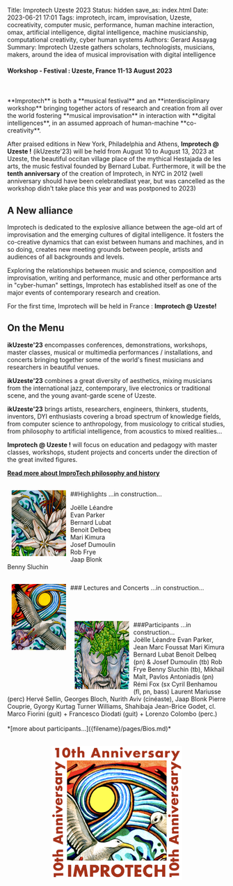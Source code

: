 Title: Improtech Uzeste 2023
Status: hidden
save_as: index.html
Date: 2023-06-21 17:01
Tags: improtech, ircam, improvisation, Uzeste, cocreativity, computer music, performance, human machine interaction, omax, artificial intelligence, digital intelligence, machine musicianship, computational creativity, cyber human systems
Authors: Gerard Assayag
Summary: Improtech Uzeste gathers scholars, technologists, musicians, makers, around the idea of musical improvisation with digital intelligence

#### Workshop - Festival : Uzeste, France 11-13 August 2023
<br>
<br>
**Improtech** is both a **musical festival** and an **interdisciplinary workshop** bringing together actors of research and creation from all over the world fostering **musical improvisation** in interaction with **digital intelligences**, in an assumed approach of human-machine **co-creativity**.

After praised editions in New York, Philadelphia and Athens, **Improtech @ Uzeste !** (ikUzeste'23) will be held from August 10 to August 13, 2023 at Uzeste, the beautiful occitan village place of the mythical Hestajada de les arts, the music festival founded by Bernard Lubat. Furthermore, it will be the **tenth anniversary** of the creation of Improtech, in NYC in 2012 (well anniversary should have been celebratedlast year, but was cancelled as the workshop didn't take place this year and was postponed to 2023)

## A New alliance
Improtech is dedicated to the explosive alliance between the age-old art of improvisation and the emerging cultures of digital intelligence. It fosters the co-creative dynamics that can exist between humans and machines, and in so doing, creates new meeting grounds between people, artists and audiences of all backgrounds and levels.

Exploring the relationships between music and science, composition and improvisation, writing and performance, music and other performance arts in "cyber-human" settings, Improtech has established itself as one of the major events of contemporary research and creation.

For the first time, Improtech will be held in France : **Improtech @ Uzeste!**

## On the Menu
**ikUzeste'23** encompasses conferences, demonstrations, workshops, master classes, musical or multimedia performances / installations, and concerts bringing together some of the world's finest musicians and researchers in beautiful venues.

**ikUzeste'23** combines a great diversity of aesthetics, mixing musicians from the international jazz, contemporary, live electronics or traditional scene, and the young avant-garde scene of Uzeste.

**ikUzeste'23** brings artists, researchers, engineers, thinkers, students, inventors, DYI enthusiasts covering a broad spectrum of knowledge fields, from computer science to anthropology, from musicology to critical studies, from philosophy to artificial intelligence, from acoustics to mixed realities...

**Improtech @ Uzeste !** will focus on education and pedagogy with master classes, workshops, student projects and concerts under the direction of the great invited figures.

**[Read more about ImproTech philosophy and history]({filename}/pages/About.md)**

<br>

<img src="./images/IKPoster_frag1.jpg" width="125" style="float:left" hspace="10">
##Highlights
...in construction...
<br>

Joëlle Léandre  
Evan Parker  
Bernard Lubat  
Benoit Delbeq  
Mari Kimura  
Josef Dumoulin  
Rob Frye  
Jaap Blonk  
Benny Sluchin  
<br>

<img src="./images/IKPoster_frag2.jpg" width="125" style="float:left" hspace="10">
### Lectures and Concerts
...in construction...
<br>
<br>
<br>
<br>
<br>

<img src="./images/IKPoster_frag3.jpg" width="125" style="float:left" hspace="10">
###Participants
...in construction...
<br>
Joëlle Léandre  
Evan Parker, Jean Marc Foussat  
Mari Kimura  
Bernard Lubat  
Benoit Delbeq (pn) & Josef Dumoulin (tb)   
Rob Frye  
Benny Sluchin (tb), Mikhail Malt, Pavlos Antoniadis (pn)  
Rémi Fox (sx  
Cyril Benhamou  (fl, pn, bass)  
Laurent Mariusse (perc)  
Hervé Sellin, Georges Bloch, Nurith Aviv (cinéaste), Jaap Blonk  
Pierre Couprie, Gyorgy Kurtag  
Turner Williams, Shahibaja  
Jean-Brice Godet, cl.
Marco Fiorini (guit) + Francesco Diodati (guit) + Lorenzo Colombo (perc.)  

<br>
<br>
*[more about participants...]({filename}/pages/Bios.md)*
<br>
<br>

<p align="center">
  <img src="./images/Logo_improtech_anniv.png" width="300">
</p>
